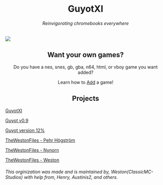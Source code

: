 <h1 align="center">GuyotXI</h1>
<h6 align="center">Reinvigorating chromebooks everywhere</h6>
<img src="https://classicmc-studios.github.io/guyot/duck.png"/>
<h2 align="center">Want your own games?</h2>
<p align="center">Do you have a nes, snes, gb, gba, n64, html, or vboy game you want added?</p>
<p align="center">Learn how to <a href="https://github.com/guyotJs/Emulator-creation">Add</a> a game!
<h2 align="center">Projects</h2>
<p align="center">

  [GuyotXI](https://guyotjs.github.io)
  
  [Guyot v0.9](https://guyotjs.github.io/original)
  
  [Guyot version 12%](https://classicmc-studios.github.io/guyot)
  
  [TheWestonFiles - Pehr Högström](https://guyotjs.github.io/twf/article1/)
  
  [TheWestonFiles - Nynorn](https://guyotjs.github.io/twf/article2/)
  
  [TheWestonFiles - Weston](https://guyotjs.github.io/twf/article3/)
</p>
<h6>This orginization was made and is maintained by, Weston(ClassicMC-Studios) with help from, Henry, Austinis2, and others.</h6>
